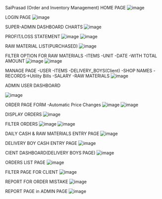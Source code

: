 SaiPrasad (Order and Inventory Management)
HOME PAGE
![image](https://github.com/user-attachments/assets/483abaa5-f298-4f82-a64e-6d77611e2b85)

LOGIN PAGE
![image](https://github.com/user-attachments/assets/02231e1a-e191-446e-9f2a-57c69bbe3852)

SUPER-ADMIN DASHBOARD
CHARTS
![image](https://github.com/user-attachments/assets/6b77cbc3-7b39-4da0-bf00-73619a415cd2)

PROFIT/LOSS STATEMENT
![image](https://github.com/user-attachments/assets/39a5a6ad-99a6-4ccf-88f4-b9b7469f2cb5)
![image](https://github.com/user-attachments/assets/a37912c8-e7ed-4529-b6bb-b6a2a58ef170)

RAW MATERIAL LIST(PURCHASED)
![image](https://github.com/user-attachments/assets/e0851d1f-75ba-4673-9f56-74ed00901163)

FILTER OPTION FOR RAW MATERIALS
-ITEMS
-UNIT
-DATE
-WITH TOTAL AMOUNT
![image](https://github.com/user-attachments/assets/95cb82e8-e3f4-429d-b88f-07d495bedfa0)
![image](https://github.com/user-attachments/assets/c5e6c46a-0c69-42c4-b6c6-8eccd76fb5c3)

MANAGE PAGE
-USER
-ITEMS
-DELIVERY_BOYS(Client)
-SHOP NAMES
-RECORDS->Utility Bills
-SALARY
-RAW MATERIALS
![image](https://github.com/user-attachments/assets/20cac2ad-318c-4b97-adbd-e716ed8d12be)

ADMIN USER DASHBOARD

![image](https://github.com/user-attachments/assets/fbd59a26-b6c6-4183-905a-b8b03f7e14af)

ORDER PAGE FORM
-Automatic Price Changes
![image](https://github.com/user-attachments/assets/c8f2cdaf-4bd1-4f0d-940c-0be79b153cce)
![image](https://github.com/user-attachments/assets/ec99037c-058b-4d10-aeda-7cec8c8b0436)


DISPLAY ORDERS
![image](https://github.com/user-attachments/assets/0a7cebe1-c791-439e-886f-a53a6fd50c62)

FILTER ORDERS 
![image](https://github.com/user-attachments/assets/b49a8f39-8bf2-4f76-92b0-d79da0753cff)
![image](https://github.com/user-attachments/assets/4bf666c8-f97e-43a6-bbf5-a5c4a0c2347b)

DAILY CASH & RAW MATERIALS ENTRY PAGE
![image](https://github.com/user-attachments/assets/6ac141de-638c-46f1-a4bb-2d27eec78810)

DELIVERY BOY CASH ENTRY PAGE
![image](https://github.com/user-attachments/assets/6f2187e2-bc28-407c-b2d2-5328a45003b8)

CIENT DASHBOARD(DELIVERY BOYS PAGE)
![image](https://github.com/user-attachments/assets/ef7f2a03-1c0b-4810-acd5-8cee2fcb0c5b)

ORDERS LIST PAGE
![image](https://github.com/user-attachments/assets/2b8d3392-1e17-47b7-81a1-efb2faac5863)

FILTER PAGE FOR CLIENT
![image](https://github.com/user-attachments/assets/a15709bc-827b-41b0-a49f-6d61300fa720)


REPORT FOR ORDER MISTAKE
![image](https://github.com/user-attachments/assets/be8dbb15-9439-4730-a6c1-59d5614a6243)

REPORT PAGE in ADMIN PAGE 
![image](https://github.com/user-attachments/assets/8f36ac91-cd09-4392-a125-b886221506f2)








